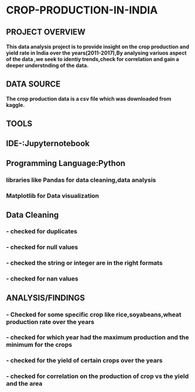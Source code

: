 # CROP-PRODUCTION-IN-INDIA

## PROJECT OVERVIEW
#### This data analysis project is to provide insight on the crop production and yield rate in India over the years(2011-2017),By analysing variuos aspect of the data ,we seek to identiy trends,check for correlation and gain a deeper understnding of the data.

##       DATA SOURCE 
####  The crop production data is a csv file which was downloaded from kaggle.
## TOOLS
## IDE-:Jupyternotebook
## Programming Language:Python
### libraries like Pandas for data cleaning,data analysis
### Matplotlib for Data visualization 

## Data Cleaning
### - checked for duplicates
### - checked for null values
### - checked the string or integer are in the right formats  
### - checked for nan values 

## ANALYSIS/FINDINGS

### - Checked for some specific crop  like rice,soyabeans,wheat production rate  over the years
### - checked for which year had the maximum production and the minimum for the crops 
### - checked for the yield of certain crops over the years
### - checked for correlation on the production of crop vs the yield and the area

